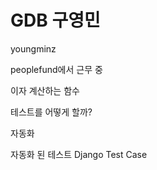 # GDB 구영민

youngminz

peoplefund에서 근무 중

이자 계산하는 함수

테스트를 어떻게 할까?

자동화

자동화 된 테스트 Django Test Case

